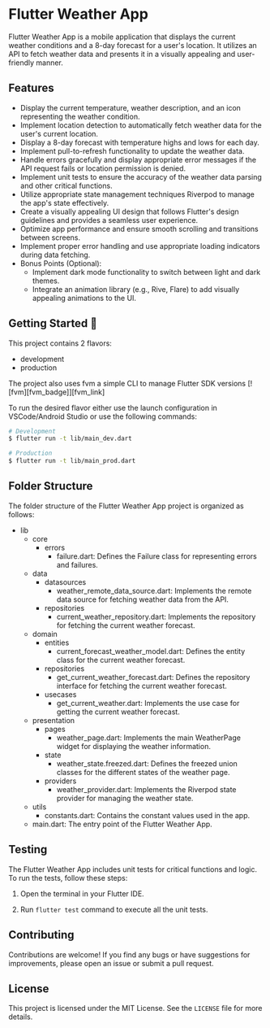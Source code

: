 # Flutter Weather App

Flutter Weather App is a mobile application that displays the current weather conditions and a 8-day forecast for a user's location. It utilizes an API to fetch weather data and presents it in a visually appealing and user-friendly manner.

## Features

- Display the current temperature, weather description, and an icon representing the weather condition.
- Implement location detection to automatically fetch weather data for the user's current location.
- Display a 8-day forecast with temperature highs and lows for each day.
- Implement pull-to-refresh functionality to update the weather data.
- Handle errors gracefully and display appropriate error messages if the API request fails or location permission is denied.
- Implement unit tests to ensure the accuracy of the weather data parsing and other critical functions.
- Utilize appropriate state management techniques Riverpod to manage the app's state effectively.
- Create a visually appealing UI design that follows Flutter's design guidelines and provides a seamless user experience.
- Optimize app performance and ensure smooth scrolling and transitions between screens.
- Implement proper error handling and use appropriate loading indicators during data fetching.
- Bonus Points (Optional):
  - Implement dark mode functionality to switch between light and dark themes.
  - Integrate an animation library (e.g., Rive, Flare) to add visually appealing animations to the UI.



## Getting Started 🚀

This project contains 2 flavors:

- development
- production

The project also uses fvm a simple CLI to manage Flutter SDK versions [![fvm][fvm_badge]][fvm_link]

To run the desired flavor either use the launch configuration in VSCode/Android Studio or use the following commands:

```sh
# Development
$ flutter run -t lib/main_dev.dart 

# Production
$ flutter run -t lib/main_prod.dart 

```


## Folder Structure

The folder structure of the Flutter Weather App project is organized as follows:

- lib
  - core
    - errors
      - failure.dart: Defines the Failure class for representing errors and failures.
  - data
    - datasources
      - weather_remote_data_source.dart: Implements the remote data source for fetching weather data from the API.
    - repositories
      - current_weather_repository.dart: Implements the repository for fetching the current weather forecast.
  - domain
    - entities
      - current_forecast_weather_model.dart: Defines the entity class for the current weather forecast.
    - repositories
      - get_current_weather_forecast.dart: Defines the repository interface for fetching the current weather forecast.
    - usecases
      - get_current_weather.dart: Implements the use case for getting the current weather forecast.
  - presentation
    - pages
      - weather_page.dart: Implements the main WeatherPage widget for displaying the weather information.
    - state
      - weather_state.freezed.dart: Defines the freezed union classes for the different states of the weather page.
    - providers
      - weather_provider.dart: Implements the Riverpod state provider for managing the weather state.
  - utils
    - constants.dart: Contains the constant values used in the app.
  - main.dart: The entry point of the Flutter Weather App.



## Testing

The Flutter Weather App includes unit tests for critical functions and logic. To run the tests, follow these steps:

1. Open the terminal in your Flutter IDE.

2. Run `flutter test` command to execute all the unit tests.

## Contributing

Contributions are welcome! If you find any bugs or have suggestions for improvements, please open an issue or submit a pull request.

## License

This project is licensed under the MIT License. See the `LICENSE` file for more details.
